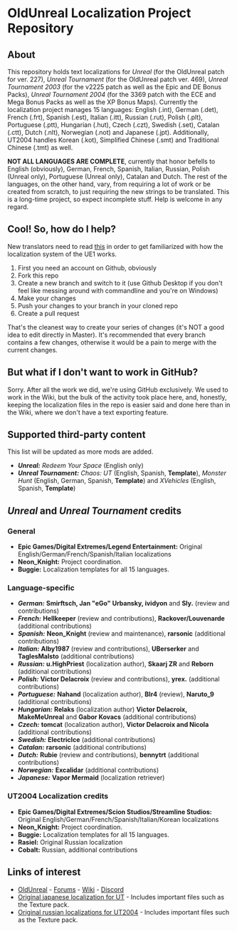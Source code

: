# OldUnreal Localization Project Repository

## About
This repository holds text localizations for _Unreal_ (for the OldUnreal patch for ver. 227), _Unreal Tournament_ (for the OldUnreal patch ver. 469), _Unreal Tournament 2003_ (for the v2225 patch as well as the Epic and DE Bonus Packs), _Unreal Tournament 2004_ (for the 3369 patch with the ECE and Mega Bonus Packs as well as the XP Bonus Maps). Currently the localization project manages 15 languages: English (.int), German (.det), French (.frt), Spanish (.est), Italian (.itt), Russian (.rut), Polish (.plt), Portuguese (.ptt), Hungarian (.hut), Czech (.czt), Swedish (.set), Catalan (.ctt), Dutch (.nlt), Norwegian (.not) and Japanese (.jpt). Additionally, UT2004 handles Korean (.kot), Simplified Chinese (.smt) and Traditional Chinese (.tmt) as well.

**NOT ALL LANGUAGES ARE COMPLETE**, currently that honor befells to English (obviously), German, French, Spanish, Italian, Russian, Polish (Unreal only), Portuguese (Unreal only), Catalan and Dutch. The rest of the languages, on the other hand, vary, from requiring a lot of work or be created from scratch, to just requiring the new strings to be translated. This is a long-time project, so expect incomplete stuff. Help is welcome in any regard.

## Cool! So, how do I help?

New translators need to read [this](https://www.oldunreal.com/wiki/index.php?title=Localization) in order to get familiarized with how the localization system of the UE1 works.

1. First you need an account on Github, obviously
2. Fork this repo
3. Create a new branch and switch to it (use Github Desktop if you don't feel like messing around with commandline and you're on Windows)
4. Make your changes
5. Push your changes to your branch in your cloned repo
6. Create a pull request

That's the cleanest way to create your series of changes (it's NOT a good idea to edit directly in Master). It's recommended that every branch contains a few changes, otherwise it would be a pain to merge with the current changes.

## But what if I don't want to work in GitHub?

Sorry. After all the work we did, we're using GitHub exclusively. We used to work in the Wiki, but the bulk of the activity took place here, and, honestly, keeping the localization files in the repo is easier said and done here than in the Wiki, where we don't have a text exporting feature.

## Supported third-party content

This list will be updated as more mods are added.

* _**Unreal:**_ _Redeem Your Space_ (English only)
* _**Unreal Tournament:**_ _Chaos: UT_ (English, Spanish, **Template**), _Monster Hunt_ (English, German, Spanish, **Template**) and _XVehicles_ (English, Spanish, **Template**)

## _Unreal_ and _Unreal Tournament_ credits

### General
* **Epic Games/Digital Extremes/Legend Entertainment:** Original English/German/French/Spanish/Italian localizations
* **Neon_Knight:** Project coordination.
* **Buggie:** Localization templates for all 15 languages.

### Language-specific
* **_German:_** **Smirftsch, Jan "eGo" Urbansky, ividyon** and **Sly.** (review and contributions)
* **_French:_** **Hellkeeper** (review and contributions), **Rackover/Louvenarde** (additional contributions)
* **_Spanish:_** **Neon_Knight** (review and maintenance), **rarsonic** (additional contributions)
* **_Italian:_** **Alby1987** (review and contributions), **UBerserker** and **TaglesMalsto** (additional contributions)
* **_Russian:_** **u.HighPriest** (localization author), **Skaarj ZR** and **Reborn** (additional contributions)
* **_Polish:_** **Victor Delacroix** (review and contributions), **yrex.** (additional contributions)
* **_Portuguese:_** **Nahand** (localization author), **BIr4** (review), **Naruto_9** (additional contributions)
* **_Hungarian:_** **Relaks** (localization author) **Victor Delacroix, MakeMeUnreal** and **Gabor Kovacs** (additional contributions)
* **_Czech:_** **tomcat** (localization author), **Victor Delacroix and Nicola** (additional contributions)
* **_Swedish:_** **ElectricIce** (additional contributions)
* **_Catalan:_** **rarsonic** (additional contributions)
* **_Dutch:_** **Rubie** (review and contributions), **bennytrt** (additional contributions)
* **_Norwegian:_** **Excalidar** (additional contributions)
* **_Japanese:_** **Vapor Mermaid** (localization retriever)

### UT2004 Localization credits
* **Epic Games/Digital Extremes/Scion Studios/Streamline Studios:** Original English/German/French/Spanish/Italian/Korean localizations
* **Neon_Knight:** Project coordination.
* **Buggie:** Localization templates for all 15 languages.
* **Rasiel:** Original Russian localization
* **Cobalt:** Russian, additional contributions

## Links of interest
* [OldUnreal](https://www.oldunreal.com/) - [Forums](https://www.oldunreal.com/phpBB3/) - [Wiki](https://www.oldunreal.com/wiki/) - [Discord](https://discord.gg/thURucxzs6)
* [Original japanese localization for UT](https://mega.nz/file/TJ4SjSgK#dLB09tFOkGo5ctu974RG1YCWfAH_0N_um_Gw00R_WAk) - Includes important files such as the Texture pack.
* [Original russian localizations for UT2004](http://rusut.ru/) - Includes important files such as the Texture pack.
